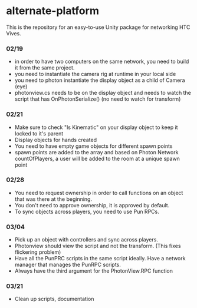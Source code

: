 # alternate-platform

This is the repository for an easy-to-use Unity package for networking HTC Vives.

### 02/19
- in order to have two computers on the same network, you need to build it from the same project.
- you need to instantiate the camera rig at runtime in your local side
- you need to photon instantiate the display object as a child of Camera (eye)
- photonview.cs needs to be on the display object and needs to watch the script that has OnPhotonSerialize() (no need to watch for transform)


### 02/21
- Make sure to check "Is Kinematic" on your display object to keep it locked to it's parent
- Display objects for hands created
- You need to have empty game objects for different spawn points
- spawn points are added to the array and based on Photon Network countOfPlayers, a user will be added to the room at a unique spawn point

### 02/28 
- You need to request ownership in order to call functions on an object that was there at the beginning.
- You don't need to approve ownership, it is approved by default.
- To sync objects across players, you need to use Pun RPCs.

### 03/04
- Pick up an object with controllers and sync across players.
- Photonview should view the script and not the transform. (This fixes flickering problem)
- Have all the PunPRC scripts in the same script ideally. Have a network manager that manages the PunRPC scripts.
- Always have the third argument for the PhotonView.RPC function

### 03/21
- Clean up scripts, documentation



